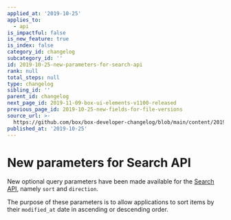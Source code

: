 ```yaml
---
applied_at: '2019-10-25'
applies_to:
  - api
is_impactful: false
is_new_feature: true
is_index: false
category_id: changelog
subcategory_id: ''
id: 2019-10-25-new-parameters-for-search-api
rank: null
total_steps: null
type: changelog
sibling_id: ''
parent_id: changelog
next_page_id: 2019-11-09-box-ui-elements-v1100-released
previous_page_id: 2019-10-25-new-fields-for-file-versions
source_url: >-
  https://github.com/box/box-developer-changelog/blob/main/content/2019/10-25-new-parameters-for-search-api.md
published_at: '2019-10-25'
---
```

# New parameters for Search API

New optional query parameters have been made available for the
[Search API](e://get-search), namely `sort` and `direction`.

The purpose of these parameters is to allow applications to sort items by their
`modified_at` date in ascending or descending order.
